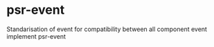 psr-event
=========

Standarisation of event for compatibility between all component event implement psr-event
